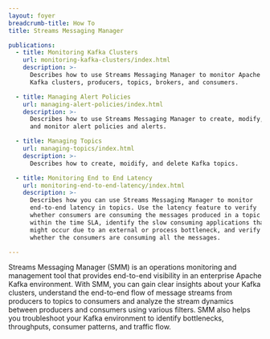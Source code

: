 ```yaml
---
layout: foyer
breadcrumb-title: How To
title: Streams Messaging Manager

publications:
  - title: Monitoring Kafka Clusters
    url: monitoring-kafka-clusters/index.html
    description: >-
      Describes how to use Streams Messaging Manager to monitor Apache
      Kafka clusters, producers, topics, brokers, and consumers.

  - title: Managing Alert Policies
    url: managing-alert-policies/index.html
    description: >-
      Describes how to use Streams Messaging Manager to create, modify,
      and monitor alert policies and alerts.

  - title: Managing Topics
    url: managing-topics/index.html
    description: >-
      Describes how to create, moidify, and delete Kafka topics.

  - title: Monitoring End to End Latency
    url: monitoring-end-to-end-latency/index.html
    description: >-
      Describes how you can use Streams Messaging Manager to monitor
      end-to-end latency in topics. Use the latency feature to verify
      whether consumers are consuming the messages produced in a topic
      within the time SLA, identify the slow consuming applications that
      might occur due to an external or process bottleneck, and verify
      whether the consumers are consuming all the messages.

---
```


Streams Messaging Manager (SMM) is an operations monitoring and
management tool that provides end-to-end visibility in an enterprise
Apache Kafka environment. With SMM, you can gain clear insights about
your Kafka clusters, understand the end-to-end flow of message streams
from producers to topics to consumers and analyze the stream dynamics
between producers and consumers using various filters. SMM also helps
you troubleshoot your Kafka environment to identify bottlenecks,
throughputs, consumer patterns, and traffic flow.

